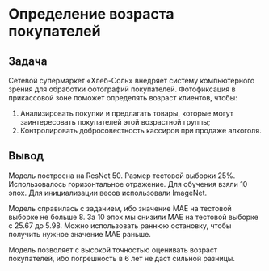 # Определение возраста покупателей

## Задача

Сетевой супермаркет «Хлеб-Соль» внедряет систему компьютерного зрения для обработки фотографий покупателей. Фотофиксация в прикассовой зоне поможет определять возраст клиентов, чтобы:
1. Анализировать покупки и предлагать товары, которые могут заинтересовать покупателей этой возрастной группы;
2. Контролировать добросовестность кассиров при продаже алкоголя.

## Вывод

Модель построена на ResNet 50. Размер тестовой выборки 25%. Использовалось горизонтальное отражение. Для обучения взяли 10 эпох. Для инициализации весов использовали ImageNet.

Модель справилась с заданием, ибо значение MAE на тестовой выборке не больше 8. За 10 эпох мы снизили MAE на тестовой выборке с 25.67 до 5.98. Можно использовать раннюю остановку, чтобы получить нужное значение MAE раньше.

Модель позволяет с высокой точностью оценивать возраст покупателей, ибо погрешность в 6 лет не даст сильной разницы.

